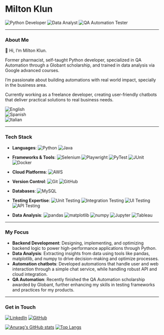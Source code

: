 # Milton Klun

![Python Developer](https://img.shields.io/badge/Python%20Developer-F44336?style=for-the-badge&logo=python&logoColor=white)  <!-- Red -->
![Data Analyst](https://img.shields.io/badge/Data%20Analyst-4CAF50?style=for-the-badge&logo=data-analytics&logoColor=white)  <!-- Green -->
![QA Automation Tester](https://img.shields.io/badge/QA%20Automation%20Tester-2196F3?style=for-the-badge&logo=robot&logoColor=white)  <!-- Blue -->

---

### About Me

👋 Hi, I’m Milton Klun.

Former pharmacist, self-taught Python developer, specialized in QA Automation through a Globant scholarship, and trained in data analysis via Google advanced courses. 

I’m passionate about building automations with real world impact, specially in the business area. 

Currently working as a freelance developer, creating user-friendly chatbots that deliver practical solutions to real business needs.

![English](https://img.shields.io/badge/English%20(B2–C1)-D32F2F?style=for-the-badge&logo=united-kingdom&logoColor=white) <!-- Red -->                                                       
![Spanish](https://img.shields.io/badge/Spanish%20(Native)-1976D2?style=for-the-badge&logo=spain&logoColor=white) <!-- Blue -->                                                                      
![Italian](https://img.shields.io/badge/Italian%20(A2)-388E3C?style=for-the-badge&logo=italy&logoColor=white) <!-- Green -->                                                                   

---

### Tech Stack

- **Languages**: 
![Python](https://img.shields.io/badge/Python-2196F3?style=for-the-badge&logo=python&logoColor=white)  <!-- Blue -->
![Java](https://img.shields.io/badge/Java-2196F3?style=for-the-badge&logo=java&logoColor=white)  <!-- Blue -->

- **Frameworks & Tools**: 
![Selenium](https://img.shields.io/badge/Selenium-43B02A?style=for-the-badge&logo=selenium&logoColor=white)  <!-- Green -->
![Playwright](https://img.shields.io/badge/Playwright-43B02A?style=for-the-badge&logo=playwright&logoColor=white)  <!-- Green -->
![PyTest](https://img.shields.io/badge/PyTest-43B02A?style=for-the-badge&logo=pytest&logoColor=white)  <!-- Green -->
![JUnit](https://img.shields.io/badge/JUnit-43B02A?style=for-the-badge&logo=junit5&logoColor=white)  <!-- Green -->
![Docker](https://img.shields.io/badge/Docker-43B02A?style=for-the-badge&logo=docker&logoColor=white)  <!-- Green -->

- **Cloud Platforms**: 
![AWS](https://img.shields.io/badge/AWS-F44336?style=for-the-badge&logo=amazon-aws&logoColor=white)  <!-- Red -->

- **Version Control**: 
![Git](https://img.shields.io/badge/Git-181717?style=for-the-badge&logo=git&logoColor=white)  <!-- Dark color -->
![GitHub](https://img.shields.io/badge/GitHub-181717?style=for-the-badge&logo=github&logoColor=white)  <!-- Dark color -->

- **Databases**: 
![MySQL](https://img.shields.io/badge/MySQL-FF4C4C?style=for-the-badge&logo=mysql&logoColor=white)  <!-- Balanced Red -->

- **Testing Expertise**: 
![Unit Testing](https://img.shields.io/badge/Unit_Testing-50C878?style=for-the-badge&logo=testing-library&logoColor=white)  <!-- Emerald Green -->
![Integration Testing](https://img.shields.io/badge/Integration_Testing-50C878?style=for-the-badge&logo=testing-library&logoColor=white)  <!-- Emerald Green -->
![UI Testing](https://img.shields.io/badge/UI_Testing-50C878?style=for-the-badge&logo=react&logoColor=white)  <!-- Emerald Green -->
![API Testing](https://img.shields.io/badge/API_Testing-50C878?style=for-the-badge&logo=spring&logoColor=white)  <!-- Emerald Green -->

- **Data Analysis**: 
![pandas](https://img.shields.io/badge/pandas-150458?style=for-the-badge&logo=pandas&logoColor=white)  <!-- Pandas Color -->
![matplotlib](https://img.shields.io/badge/matplotlib-150458?style=for-the-badge&logo=python&logoColor=white)  <!-- Pandas Color -->
![numpy](https://img.shields.io/badge/numpy-150458?style=for-the-badge&logo=numpy&logoColor=white)  <!-- Pandas Color -->
![Jupyter](https://img.shields.io/badge/Jupyter-150458?style=for-the-badge&logo=jupyter&logoColor=white)  <!-- Pandas Color -->
![Tableau](https://img.shields.io/badge/Tableau-150458?style=for-the-badge&logo=tableau&logoColor=white)  <!-- Pandas Color -->

---

### My Focus

- **Backend Development**: Designing, implementing, and optimizing backend logic to power high-performance applications through Python.
- **Data Analysis**: Extracting insights from data using tools like pandas, matplotlib, and numpy to drive decision-making and optimize processes.
- **Automation chatbots**: Developed automations that handle user and web interaction through a simple chat service, while handling robust API and cloud integration.
- **QA Automation**: Recently finished the QA Automation scholarship awarded by Globant, further enhancing my skills in testing frameworks and practices for my products.

---

### Get in Touch

[![LinkedIn](https://img.shields.io/badge/LinkedIn-blue?style=for-the-badge&logo=linkedin)](https://www.linkedin.com/in/milton-klun/)
[![GitHub](https://img.shields.io/badge/GitHub-MiltonKlun-181717?style=for-the-badge&logo=github)](https://github.com/MiltonKlun)


[![Anurag's GitHub stats](https://github-readme-stats.vercel.app/api?username=MiltonKlun&show_icons=true&theme=dark)](https://github.com/anuraghazra/github-readme-stats)
[![Top Langs](https://github-readme-stats.vercel.app/api/top-langs/?username=MiltonKlun&layout=compact&theme=dark)](https://github.com/anuraghazra/github-readme-stats)
